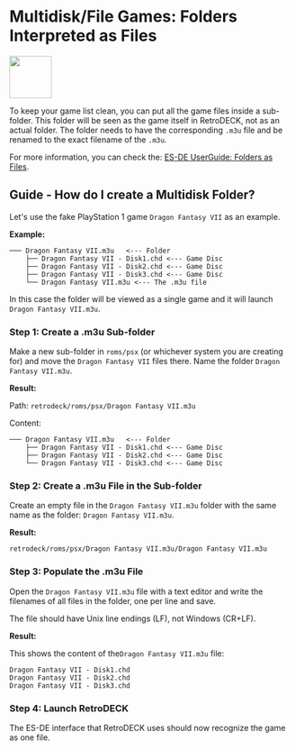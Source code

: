 # Multidisk/File Games: Folders Interpreted as Files

<img src="../../../wiki_icons/pixelitos/application-x-iso.png" width="75">

To keep your game list clean, you can put all the game files inside a sub-folder. This folder will be seen as the game itself in RetroDECK, not as an actual folder. The folder needs to have the corresponding `.m3u` file and be renamed to the exact filename of the `.m3u`.

For more information, you can check the: [ES-DE UserGuide: Folders as Files](https://gitlab.com/es-de/emulationstation-de/-/blob/master/USERGUIDE.md#directories-interpreted-as-files).

## Guide - How do I create a Multidisk Folder?

Let's use the fake PlayStation 1 game `Dragon Fantasy VII` as an example.

**Example:**

```
─── Dragon Fantasy VII.m3u   <--- Folder
    ├── Dragon Fantasy VII - Disk1.chd <--- Game Disc
    ├── Dragon Fantasy VII - Disk2.chd <--- Game Disc
    ├── Dragon Fantasy VII - Disk3.chd <--- Game Disc
    └── Dragon Fantasy VII.m3u <--- The .m3u file
```
In this case the folder will be viewed as a single game and it will launch `Dragon Fantasy VII.m3u`.

### Step 1: Create a .m3u Sub-folder

Make a new sub-folder in `roms/psx` (or whichever system you are creating for) and move the `Dragon Fantasy VII` files there.
Name the folder `Dragon Fantasy VII.m3u`.

**Result:**

Path: `retrodeck/roms/psx/Dragon Fantasy VII.m3u`

Content: 

```
─── Dragon Fantasy VII.m3u   <--- Folder
    ├── Dragon Fantasy VII - Disk1.chd <--- Game Disc
    ├── Dragon Fantasy VII - Disk2.chd <--- Game Disc
    └── Dragon Fantasy VII - Disk3.chd <--- Game Disc
```

### Step 2: Create a .m3u File in the Sub-folder

Create an empty file in the `Dragon Fantasy VII.m3u` folder with the same name as the folder: `Dragon Fantasy VII.m3u`.

**Result:**

`retrodeck/roms/psx/Dragon Fantasy VII.m3u/Dragon Fantasy VII.m3u`

### Step 3: Populate the .m3u File

Open the `Dragon Fantasy VII.m3u` file with a text editor and write the filenames of all files in the folder, one per line and save.

The file should have Unix line endings (LF), not Windows (CR+LF).

**Result:**

This shows the content of the`Dragon Fantasy VII.m3u` file:

```
Dragon Fantasy VII - Disk1.chd
Dragon Fantasy VII - Disk2.chd
Dragon Fantasy VII - Disk3.chd
```

### Step 4: Launch RetroDECK

The ES-DE interface that RetroDECK uses should now recognize the game as one file.
